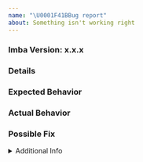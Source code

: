 ```yaml
---
name: "\U0001F41BBug report"
about: Something isn't working right
---
```


<!-- For improvements to the documentation, please use https://github.com/imba/imba.io instead -->
### Imba Version: x.x.x

<!--- Provide the exact version of Imba in which you see the bug.  -->

### Details

<!--- Provide a more detailed introduction to the issue itself, and why you consider it to be a bug.  How has this bug affected 
you? What were you trying to accomplish? -->

### Expected Behavior

<!--- Tell us what should happen -->

### Actual Behavior

<!--- Tell us what happens instead -->

### Possible Fix

<!--- Not obligatory, but suggest a fix or reason for the bug -->

<details><summary>Additional Info</summary>

### Your Environment

<!-- Include as many relevant details about the environment you experienced the bug in -->

- Environment name and version (e.g. Windows 10, node.js 8.1):
- Operating System and version (Mac or Linux):
- Useful link to screenshot or any other information:

### Steps to Reproduce

<!-- or an unambiguous set of steps to reproduce this bug -->

<!-- include code to reproduce, if relevant -->

1.  first...
2.
3.
4.

### Stack Trace

<!-- If an error is thrown, provide the stack trace here -->

</details>